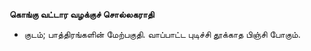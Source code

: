 **கொங்கு வட்டார வழக்குச் சொல்லகராதி**
- குடம்; பாத்திரங்களின் மேற்பகுதி. வாப்பாட்ட புடிச்சி தூக்காத பிஞ்சி போகும்.

